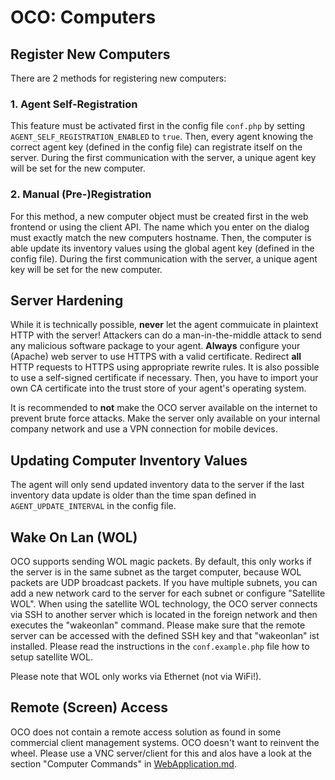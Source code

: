 # OCO: Computers

## Register New Computers
There are 2 methods for registering new computers:

### 1. Agent Self-Registration
This feature must be activated first in the config file `conf.php` by setting `AGENT_SELF_REGISTRATION_ENABLED` to `true`. Then, every agent knowing the correct agent key (defined in the config file) can registrate itself on the server. During the first communication with the server, a unique agent key will be set for the new computer.

### 2. Manual (Pre-)Registration
For this method, a new computer object must be created first in the web frontend or using the client API. The name which you enter on the dialog must exactly match the new computers hostname. Then, the computer is able update its inventory values using the global agent key (defined in the config file). During the first communication with the server, a unique agent key will be set for the new computer.

## Server Hardening
While it is technically possible, **never** let the agent commuicate in plaintext HTTP with the server! Attackers can do a man-in-the-middle attack to send any malicious software package to your agent. **Always** configure your (Apache) web server to use HTTPS with a valid certificate. Redirect **all** HTTP requests to HTTPS using appropriate rewrite rules. It is also possible to use a self-signed certificate if necessary. Then, you have to import your own CA certificate into the trust store of your agent's operating system.

It is recommended to **not** make the OCO server available on the internet to prevent brute force attacks. Make the server only available on your internal company network and use a VPN connection for mobile devices.

## Updating Computer Inventory Values
The agent will only send updated inventory data to the server if the last inventory data update is older than the time span defined in `AGENT_UPDATE_INTERVAL` in the config file.

## Wake On Lan (WOL)
OCO supports sending WOL magic packets. By default, this only works if the server is in the same subnet as the target computer, because WOL packets are UDP broadcast packets. If you have multiple subnets, you can add a new network card to the server for each subnet or configure "Satellite WOL". When using the satellite WOL technology, the OCO server connects via SSH to another server which is located in the foreign network and then executes the "wakeonlan" command. Please make sure that the remote server can be accessed with the defined SSH key and that "wakeonlan" ist installed. Please read the instructions in the `conf.example.php` file how to setup satellite WOL.

Please note that WOL only works via Ethernet (not via WiFi!).

## Remote (Screen) Access
OCO does not contain a remote access solution as found in some commercial client management systems. OCO doesn't want to reinvent the wheel. Please use a VNC server/client for this and alos have a look at the section "Computer Commands" in [WebApplication.md](WebApplication.md).
